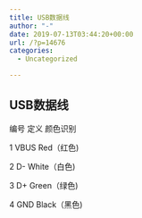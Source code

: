 ```yaml
---
title: USB数据线
author: "-"
date: 2019-07-13T03:44:20+00:00
url: /?p=14676
categories:
  - Uncategorized

---
```

## USB数据线
编号 定义 颜色识别
  
1 VBUS Red（红色) 
  
2 D- White（白色)
  
3 D+ Green（绿色) 
  
4 GND Black（黑色)